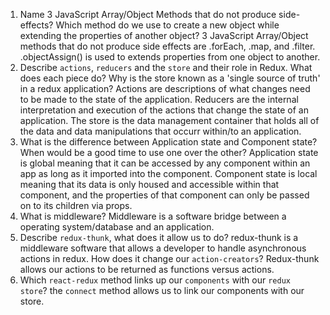 1.  Name 3 JavaScript Array/Object Methods that do not produce side-effects? Which method do we use to create a new object while extending the properties of another object? 3 JavaScript Array/Object methods that do not  produce side effects are .forEach, .map, and .filter.  .objectAssign() is used to extends properties from one object to another.
2.  Describe `actions`, `reducers` and the `store` and their role in Redux. What does each piece do? Why is the store known as a 'single source of truth' in a redux application? Actions are descriptions of what changes need to be made to the state of the application. Reducers are the internal interpretation and execution of the actions that change the state of an application. The store is the data management container that holds all of the data and data manipulations that occurr within/to an application.
3.  What is the difference between Application state and Component state? When would be a good time to use one over the other? Application state is global meaning that it can be accessed by any component within an app as long as it imported into the component. Component state is local meaning that its data is only housed and accessible within that component, and the properties of that component can only be passed on to its children via props.
4.  What is middleware? Middleware is a software bridge between a operating system/database and an application.
5.  Describe `redux-thunk`, what does it allow us to do? redux-thunk is a middleware software that allows a developer to handle asynchronous actions in redux.   How does it change our `action-creators`? Redux-thunk allows our actions to be returned as functions versus actions.
6.  Which `react-redux` method links up our `components` with our `redux store`? the `connect` method allows us to link our components with our store.

